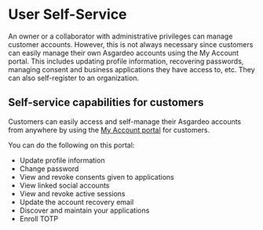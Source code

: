 # User Self-Service

An owner or a collaborator with administrative privileges can manage customer accounts. However, this is not always necessary since customers can easily manage their own Asgardeo accounts <a :href="$withBase('/guides/user-self-service/access-my-account/')">using the My Account portal</a>. This includes updating profile information, recovering passwords, managing consent and business applications they have access to, etc. They can also <a :href="$withBase('/guides/user-self-service/self-register')">self-register</a> to an organization. 

## Self-service capabilities for customers

Customers can easily access and self-manage their Asgardeo accounts from anywhere by using the [My Account portal](https://myaccount.asgardeo.io) for customers.

You can do the following on this portal:
- Update profile information
- Change password
- View and revoke consents given to applications
- View linked social accounts
- View and revoke active sessions
- Update the account recovery email
- Discover and maintain your applications
- Enroll TOTP

